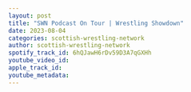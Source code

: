 ```yaml
---
layout: post
title: "SWN Podcast On Tour | Wrestling Showdown"
date: 2023-08-04
categories: scottish-wrestling-network
author: scottish-wrestling-network
spotify_track_id: 6hQJawH6rDv59D3A7qGXHh
youtube_video_id: 
apple_track_id: 
youtube_metadata: 
---
```

